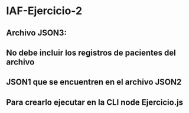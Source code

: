 # IAF-Ejercicio-2

## Archivo JSON3: 
## No debe incluir los registros de pacientes del archivo
## JSON1 que se encuentren en el archivo JSON2
## Para crearlo ejecutar en la CLI node Ejercicio.js